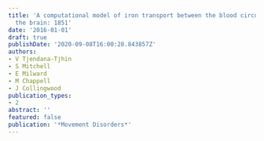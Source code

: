 ```yaml
---
title: 'A computational model of iron transport between the blood circulation and
  the brain: 1851'
date: '2016-01-01'
draft: true
publishDate: '2020-09-08T16:00:28.843857Z'
authors:
- V Tjendana-Tjhin
- S Mitchell
- E Milward
- M Chappell
- J Collingwood
publication_types:
- 2
abstract: ''
featured: false
publication: '*Movement Disorders*'
---
```


